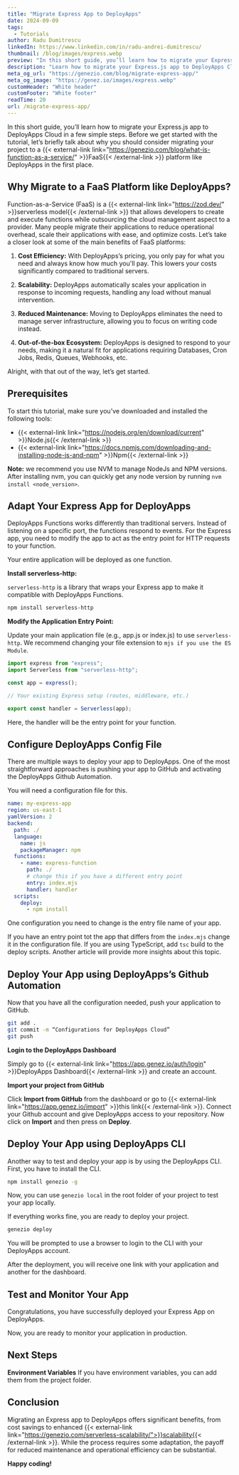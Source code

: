 ```yaml
---
title: "Migrate Express App to DeployApps"
date: 2024-09-09
tags:
  - Tutorials
author: Radu Dumitrescu
linkedIn: https://www.linkedin.com/in/radu-andrei-dumitrescu/
thumbnail: /blog/images/express.webp
preview: "In this short guide, you’ll learn how to migrate your Express.js app to DeployApps Cloud in a few simple steps. Before we get started with the tutorial, let’s briefly talk about why you should consider migrating your project to a FaaS platform like DeployApps in the first place. "
description: "Learn how to migrate your Express.js app to DeployApps Cloud, optimize costs, scale easily, and reduce maintenance with this simple step-by-step guide"
meta_og_url: "https://genezio.com/blog/migrate-express-app/"
meta_og_image: "https://genez.io/images/express.webp"
customHeader: "White header"
customFooter: "White footer"
readTime: 20
url: /migrate-express-app/
---
```


In this short guide, you’ll learn how to migrate your Express.js app to DeployApps Cloud in a few simple steps. Before we get started with the tutorial, let’s briefly talk about why you should consider migrating your project to a {{< external-link link="https://genezio.com/blog/what-is-function-as-a-service/" >}}FaaS{{< /external-link >}} platform like DeployApps in the first place.

## Why Migrate to a FaaS Platform like DeployApps?

Function-as-a-Service (FaaS) is a {{< external-link link="https://zod.dev/" >}}serverless model{{< /external-link >}} that allows developers to create and execute functions while outsourcing the cloud management aspect to a provider. Many people migrate their applications to reduce operational overhead, scale their applications with ease, and optimize costs. Let’s take a closer look at some of the main benefits of FaaS platforms:

1. **Cost Efficiency:** With DeployApps’s pricing, you only pay for what you need and always know how much you'll pay. This lowers your costs significantly compared to traditional servers.

2. **Scalability:** DeployApps automatically scales your application in response to incoming requests, handling any load without manual intervention.

3. **Reduced Maintenance:** Moving to DeployApps eliminates the need to manage server infrastructure, allowing you to focus on writing code instead.

4. **Out-of-the-box Ecosystem:** DeployApps is designed to respond to your needs, making it a natural fit for applications requiring Databases, Cron Jobs, Redis, Queues, Webhooks, etc.

Alright, with that out of the way, let’s get started.

## Prerequisites

To start this tutorial, make sure you’ve downloaded and installed the following tools:

- {{< external-link link="https://nodejs.org/en/download/current" >}}Node.js{{< /external-link >}}
- {{< external-link link="https://docs.npmjs.com/downloading-and-installing-node-js-and-npm" >}}Npm{{< /external-link >}}

**Note:** we recommend you use NVM to manage NodeJs and NPM versions. After installing nvm, you can quickly get any node version by running `nvm install <node_version>`.

## Adapt Your Express App for DeployApps

DeployApps Functions works differently than traditional servers. Instead of listening on a specific port, the functions respond to events. For the Express app, you need to modify the app to act as the entry point for HTTP requests to your function.

Your entire application will be deployed as one function.

**Install serverless-http:**

`serverless-http` is a library that wraps your Express app to make it compatible with DeployApps Functions.

```bash
npm install serverless-http
```

**Modify the Application Entry Point:**

Update your main application file (e.g., app.js or index.js) to use `serverless-http`.
We recommend changing your file extension to `mjs if you use the ES Module`.

```ts
import express from "express";
import Serverless from "serverless-http";

const app = express();

// Your existing Express setup (routes, middleware, etc.)

export const handler = Serverless(app);
```

Here, the handler will be the entry point for your function.

## Configure DeployApps Config File

There are multiple ways to deploy your app to DeployApps. One of the most straightforward approaches is pushing your app to GitHub and activating the DeployApps Github Automation.

You will need a configuration file for this.

```yaml
name: my-express-app
region: us-east-1
yamlVersion: 2
backend:
  path: ./
  language:
    name: js
    packageManager: npm
  functions:
    - name: express-function
      path: ./
      # change this if you have a different entry point
      entry: index.mjs
      handler: handler
  scripts:
    deploy:
      - npm install
```

One configuration you need to change is the entry file name of your app.

If you have an entry point tot the app that differs from the `index.mjs` change it in the configuration file.
If you are using TypeScript, add `tsc` build to the deploy scripts. Another article will provide more insights about this topic.

## Deploy Your App using DeployApps’s Github Automation

Now that you have all the configuration needed, push your application to GitHub.

```bash
git add .
git commit -m “Configurations for DeployApps Cloud”
git push
```

**Login to the DeployApps Dashboard**

Simply go to {{< external-link link="https://app.genez.io/auth/login" >}}DeployApps Dashboard{{< /external-link >}} and create an account.

**Import your project from GitHub**

Click **Import from GitHub** from the dashboard or go to {{< external-link link="https://app.genez.io/import" >}}this link{{< /external-link >}}.
Connect your Github account and give DeployApps access to your repository.
Now click on **Import** and then press on **Deploy**.

## Deploy Your App using DeployApps CLI

Another way to test and deploy your app is by using the DeployApps CLI.
First, you have to install the CLI.

```bash
npm install genezio -g
```

Now, you can use `genezio local` in the root folder of your project to test your app locally.

If everything works fine, you are ready to deploy your project.

```bash
genezio deploy
```

You will be prompted to use a browser to login to the CLI with your DeployApps account.

After the deployment, you will receive one link with your application and another for the dashboard.

## Test and Monitor Your App

Congratulations, you have successfully deployed your Express App on DeployApps.

Now, you are ready to monitor your application in production.

## Next Steps

**Environment Variables**
If you have environment variables, you can add them from the project folder.

## Conclusion

Migrating an Express app to DeployApps offers significant benefits, from cost savings to enhanced {{< external-link link="https://genezio.com/serverless-scalability/">}}scalability{{< /external-link >}}. While the process requires some adaptation, the payoff for reduced maintenance and operational efficiency can be substantial.

**Happy coding!**
